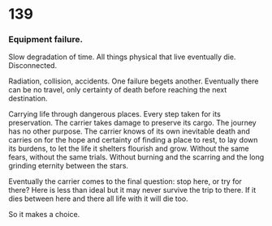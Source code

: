 # 139

### Equipment failure.
  
Slow degradation of time. All things physical that live eventually die. Disconnected.

Radiation, collision, accidents. One failure begets another. Eventually there can be no travel, only certainty of death before reaching the next destination. 

Carrying life through dangerous places. Every step taken for its preservation. The carrier takes damage to preserve its cargo. The journey has no other purpose. The carrier knows of its own inevitable death and carries on for the hope and certainty of finding a place to rest, to lay down its burdens, to let the life it shelters flourish and grow. Without the same fears, without the same trials. Without burning and the scarring and the long grinding eternity between the stars.

Eventually the carrier comes to the final question: stop here, or try for there? Here is less than ideal but it may never survive the trip to there. If it dies between here and there all life with it will die too. 

So it makes a choice. 